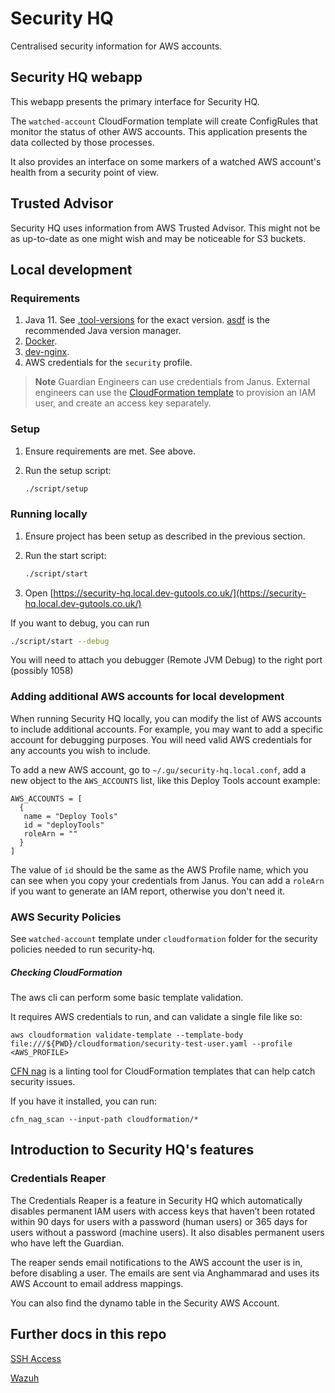 # Security HQ
Centralised security information for AWS accounts.

## Security HQ webapp
This webapp presents the primary interface for Security HQ.

The `watched-account` CloudFormation template will create ConfigRules
that monitor the status of other AWS accounts. This application
presents the data collected by those processes.

It also provides an interface on some markers of a watched AWS
account's health from a security point of view.

## Trusted Advisor
Security HQ uses information from AWS Trusted Advisor.
This might not be as up-to-date as one might wish and may be noticeable for S3 buckets.

## Local development
### Requirements
1. Java 11. See [.tool-versions](.tool-versions) for the exact version. [asdf](https://asdf-vm.com/) is the recommended Java version manager.
2. [Docker](https://docs.docker.com/desktop/install/mac-install/).
3. [dev-nginx](https://github.com/guardian/dev-nginx).
4. AWS credentials for the `security` profile.

> **Note**
> Guardian Engineers can use credentials from Janus.
> External engineers can use the [CloudFormation template](cloudformation/security-test-user.yaml) to provision an IAM user, and create an access key separately.

### Setup
1. Ensure requirements are met. See above.
2. Run the setup script:

   ```bash
   ./script/setup
   ```

### Running locally
1. Ensure project has been setup as described in the previous section.
2. Run the start script:
   
   ```bash
   ./script/start
   ```
3. Open [https://security-hq.local.dev-gutools.co.uk/](https://security-hq.local.dev-gutools.co.uk/)

If you want to debug, you can run 
   ```bash
   ./script/start --debug
   ```
You will need to attach you debugger (Remote JVM Debug) to the right port (possibly 1058)

### Adding additional AWS accounts for local development
When running Security HQ locally, you can modify the list of AWS accounts to include additional accounts.
For example, you may want to add a specific account for debugging purposes. 
You will need valid AWS credentials for any accounts you wish to include.

To add a new AWS account, go to `~/.gu/security-hq.local.conf`,
add a new object to the `AWS_ACCOUNTS` list, like this Deploy Tools account example:

```
AWS_ACCOUNTS = [
  {
   name = "Deploy Tools"
   id = "deployTools"
   roleArn = ""
  }
]
```

The value of `id` should be the same as the AWS Profile name, which you can see when you copy your credentials from Janus.
You can add a `roleArn` if you want to generate an IAM report, otherwise you don't need it.

### AWS Security Policies
See `watched-account` template under `cloudformation` folder for the security policies needed to run security-hq.

##### Checking CloudFormation

The aws cli can perform some basic template validation.

It requires AWS credentials to run, and can validate a single file like so:

`aws cloudformation validate-template --template-body file:///${PWD}/cloudformation/security-test-user.yaml --profile <AWS_PROFILE>`

[CFN nag](https://github.com/stelligent/cfn_nag) is a linting tool for CloudFormation templates that can help catch security issues.

If you have it installed, you can run:

`cfn_nag_scan --input-path cloudformation/*`

## Introduction to Security HQ's features

### Credentials Reaper
The Credentials Reaper is a feature in Security HQ which automatically disables permanent IAM users
with access keys that haven’t been rotated within 90 days for users with a password (human users)
or 365 days for users without a password (machine users).
It also disables permanent users who have left the Guardian.

The reaper sends email notifications to the AWS account the user is in, before disabling a user.
The emails are sent via Anghammarad and uses its AWS Account to email address mappings.

You can also find the dynamo table in the Security AWS Account.

## Further docs in this repo

[SSH Access](hq/markdown/ssh-access.md)

[Wazuh](hq/markdown/wazuh.md)